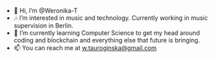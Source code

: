 - 👋 Hi, I’m @Weronika-T
- 🎶 I’m interested in music and technology. Currently working in music supervision in Berlin.
- 🌱 I’m currently learning Computer Science to get my head around coding and blockchain and everything else that future is bringing. 
- 📫 You can reach me at w.tauroginska@gmail.com


